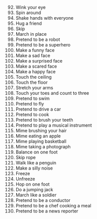 92. Wink your eye
93. Spin around
94. Shake hands with everyone
95. Hug a friend
96. Skip
97. March in place
98. Pretend to be a robot
99. Pretend to be a superhero
100. Make a funny face
101. Make a sad face
102. Make a surprised face
103. Make a scared face
104. Make a happy face
105. Touch the ceiling
106. Touch the floor
107. Stretch your arms
108. Touch your toes and count to three
109. Pretend to swim
110. Pretend to fly
111. Pretend to drive a car
112. Pretend to cook
113. Pretend to brush your teeth
114. Pretend to play a musical instrument
115. Mime brushing your hair
116. Mime eating an apple
117. Mime playing basketball
118. Mime taking a photograph
119. Balance on one foot
120. Skip rope
121. Walk like a penguin
122. Make a silly noise
123. Freeze
124. Unfreeze
125. Hop on one foot
126. Do a jumping jack
127. March like a soldier
128. Pretend to be a conductor
129. Pretend to be a chef cooking a meal
130. Pretend to be a news reporter
